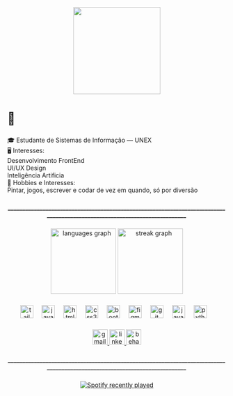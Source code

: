 <div align="center">
  <img height="200" src="https://i.pinimg.com/736x/2b/98/40/2b98409728274fda05b1306b8b40e563.jpg"  />
</div>

###

<h1 align="left">👋</h1>

###

<p align="left">🎓 Estudante de Sistemas de Informação — UNEX<br>🖥️ Interesses:<br>Desenvolvimento FrontEnd<br>UI/UX Design<br>Inteligência Artificia<br>🎨 Hobbies e Interesses:<br>Pintar, jogos, escrever e codar de vez em quando, só por diversão</p>

###
<h5 align="center">___________________________________________________________________________________________________________________________</h5>


<div align="center">
  <img src="https://github-readme-stats.vercel.app/api/top-langs?username=Lorena-Rios&locale=en&hide_title=true&layout=compact&card_width=320&langs_count=5&theme=blueberry&hide_border=true&order=2" height="150" alt="languages graph"  />
  <img src="https://streak-stats.demolab.com?user=Lorena-Rios&locale=en&mode=daily&theme=blueberry&hide_border=true&border_radius=5&order=3" height="150" alt="streak graph"  />
</div>

###

<div align="center">
  <img src="https://skillicons.dev/icons?i=tailwind" height="30" alt="tailwindcss logo"  />
  <img width="12" />
  <img src="https://cdn.jsdelivr.net/gh/devicons/devicon/icons/javascript/javascript-original.svg" height="30" alt="javascript logo"  />
  <img width="12" />
  <img src="https://cdn.jsdelivr.net/gh/devicons/devicon/icons/html5/html5-original.svg" height="30" alt="html5 logo"  />
  <img width="12" />
  <img src="https://cdn.jsdelivr.net/gh/devicons/devicon/icons/css3/css3-original.svg" height="30" alt="css3 logo"  />
  <img width="12" />
  <img src="https://cdn.jsdelivr.net/gh/devicons/devicon/icons/bootstrap/bootstrap-original.svg" height="30" alt="bootstrap logo"  />
  <img width="12" />
  <img src="https://cdn.jsdelivr.net/gh/devicons/devicon/icons/figma/figma-original.svg" height="30" alt="figma logo"  />
  <img width="12" />
  <img src="https://cdn.jsdelivr.net/gh/devicons/devicon/icons/git/git-original.svg" height="30" alt="git logo"  />
  <img width="12" />
  <img src="https://cdn.jsdelivr.net/gh/devicons/devicon/icons/java/java-original.svg" height="30" alt="java logo"  />
  <img width="12" />
  <img src="https://cdn.jsdelivr.net/gh/devicons/devicon/icons/python/python-original.svg" height="30" alt="python logo"  />
  <img width="12" />
</div>

###

<div align="center">
  <a href="lorenadejesusrios@gmail.com" target="_blank">
    <img src="https://img.shields.io/static/v1?message=Gmail&logo=gmail&label=&color=D14836&logoColor=white&labelColor=&style=for-the-badge" height="35" alt="gmail logo"  />
  </a>
  <a href="https://www.linkedin.com/in/lorena-rios-255196274/" target="_blank">
    <img src="https://img.shields.io/static/v1?message=LinkedIn&logo=linkedin&label=&color=0077B5&logoColor=white&labelColor=&style=for-the-badge" height="35" alt="linkedin logo"  />
  </a>
  <a href="https://www.behance.net/lorenarios_ui-ux" target="_blank">
    <img src="https://img.shields.io/static/v1?message=Behance&logo=behance&label=&color=1769ff&logoColor=white&labelColor=&style=for-the-badge" height="35" alt="behance logo"  />
  </a>
</div>

###
<h5 align="center">___________________________________________________________________________________________________________________________</h5>


<div align="center">
  <a href="https://open.spotify.com/user/w1e42mpouktb8b07tjnvakfrj">
    <img src="https://spotify-recently-played-readme.vercel.app/api?user=w1e42mpouktb8b07tjnvakfrj&count=3&unique=false" alt="Spotify recently played"  />
  </a>
</div>

###
